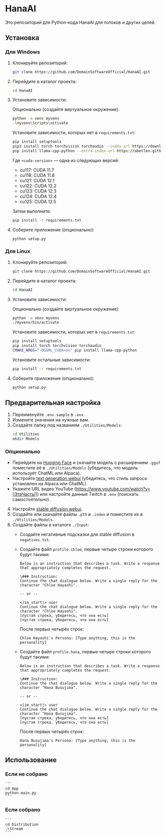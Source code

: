 # HanaAI

Это репозиторий для Python-кода HanaAI для потоков и других целей.

## Установка

### Для Windows

1. Клонируйте репозиторий:
    ```bash
    git clone https://github.com/DomainSoftwareOfficial/HanaAI.git
    ```
2. Перейдите в каталог проекта:
    ```bash
    cd HanaAI
    ```
3. Установите зависимости:

    Опционально (создайте виртуальное окружение):
    ```bash
    python -m venv myvenv
    .\myvenv\Scripts\activate
    ```

    Установите зависимости, которых нет в `requirements.txt`:
    ```bash
    pip install setuptools
    pip3 install torch torchvision torchaudio --index-url https://download.pytorch.org/whl/<cuda-version>
    pip install llama-cpp-python --extra-index-url https://abetlen.github.io/llama-cpp-python/whl/<cuda-version>
    ```

    Где `<cuda-version>` — одна из следующих версий:

    - cu117: CUDA 11.7
    - cu118: CUDA 11.8
    - cu121: CUDA 12.1
    - cu122: CUDA 12.2
    - cu123: CUDA 12.3
    - cu124: CUDA 12.4
    - cu125: CUDA 12.5

    Затем выполните:
    ```bash
    pip install -r requirements.txt
    ```

4. Соберите приложение (опционально):
    ```bash
    python setup.py
    ```

### Для Linux

1. Клонируйте репозиторий:
    ```bash
    git clone https://github.com/DomainSoftwareOfficial/HanaAI.git
    ```
2. Перейдите в каталог проекта:
    ```bash
    cd HanaAI
    ```
3. Установите зависимости:

    Опционально (создайте виртуальное окружение):
    ```bash
    python -m venv myvenv
    ./myvenv/bin/activate
    ```

    Установите зависимости, которых нет в `requirements.txt`:
    ```bash
    pip install setuptools
    pip install torch torchvision torchaudio
    CMAKE_ARGS="-DGGML_CUDA=on" pip install llama-cpp-python
    ```

    Установите остальные зависимости:
    ```bash
    pip install -r requirements.txt
    ```

4. Соберите приложение (опционально):
    ```bash
    python setup.py
    ```

## Предварительная настройка

1. Переименуйте `.env.sample` в `.env`.
2. Измените значения на нужные вам.
3. Создайте папку под названием `./Utilities/Models`:
    ```bash
    cd Utilities
    mkdir Models
    ```

### Опционально

- Перейдите на [Hugging Face](https://huggingface.co) и скачайте модель с расширением `.gguf` поместите её в `./Utilities/Models` (убедитесь, что модель использует ChatML или Alpaca).
- Настройте [text generation webui](https://github.com/oobabooga/text-generation-webui) (убедитесь, что стиль запроса установлен на Alpaca или ChatML).
- Укажите URL видео YouTube (https://www.youtube.com/watch?v=[ЭтаЧасть!]) или настройте данные Twitch в `.env` (поискать самостоятельно).

4. Настройте [stable diffusion webui](https://github.com/AUTOMATIC1111/stable-diffusion-webui).
5. Создайте или скачайте файлы `.pth` и `.index` и поместите их в `./Utilities/Models`.
6. Создайте файлы в каталоге `./Input`:
    - Создайте негативные подсказки для stable diffusion в `negatives.txt`.
    - Создайте файл `profile.chloe`, первые четыре строки которого будут такими:
        ```
        Below is an instruction that describes a task. Write a response that appropriately completes the request.

        \### Instruction:
        Continue the chat dialogue below. Write a single reply for the character "Chloe Hayashi".

        -- or --

        <|im_start|> user
        Continue the chat dialogue below. Write a single reply for the character "Chloe Hayashi".
        [пустая строка, убедитесь, что она есть]
        [пустая строка, убедитесь, что она есть]
        ```

        После первых четырёх строк:
        ```
        Chloe Hayashi's Persona: [Type anything, this is the personality]
        ```
    - Создайте файл `profile.hana`, первые четыре строки которого будут такими:
        ```
        Below is an instruction that describes a task. Write a response that appropriately completes the request.

        \### Instruction:
        Continue the chat dialogue below. Write a single reply for the character "Hana Busujima".

        -- or --

        <|im_start|> user
        Continue the chat dialogue below. Write a single reply for the character "Hana Busujima".
        [пустая строка, убедитесь, что она есть]
        [пустая строка, убедитесь, что она есть]
        ```

        После первых четырёх строк:
        ```
        Hana Busujima's Persona: [Type anything, this is the personality]
        ```

## Использование

### Если не собрано

    ```
    cd App
    python main.py  
    ```

### Если собрано

    ```
    cd Distribution
    .\Stream
    ```
